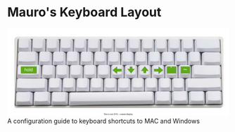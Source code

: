 # Mauro's Keyboard Layout
<center>
  <img src="img/diagram.drawio.svg" />
</center>
A configuration guide to keyboard shortcuts to MAC and Windows
